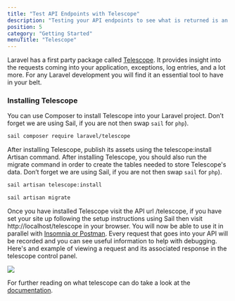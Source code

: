```yaml
---
title: "Test API Endpoints with Telescope"
description: "Testing your API endpoints to see what is returned is an essential part of building a Laravel API, here's how to use Telescope."
position: 5
category: "Getting Started"
menuTitle: "Telescope"
---
```


Laravel has a first party package called [Telescope](https://laravel.com/docs/8.x/telescope). It provides insight into the requests coming into your application, exceptions, log entries, and a lot more. For any Laravel development you will find it an essential tool to have in your belt.

### Installing Telescope

You can use Composer to install Telescope into your Laravel project. Don’t forget we are using Sail, if you are not then swap `sail` for `php`).

```bash
sail composer require laravel/telescope
```

After installing Telescope, publish its assets using the telescope:install Artisan command. After installing Telescope, you should also run the migrate command in order to create the tables needed to store Telescope's data. Don’t forget we are using Sail, if you are not then swap `sail` for `php`).

```bash
sail artisan telescope:install

sail artisan migrate
```

Once you have installed Telescope visit the API url /telescope, if you have set your site up following the setup instructions using Sail then visit http://localhost/telescope in your browser. You will now be able to use it in parallel with [Insomnia or Postman](/setup/tooling). Every request that goes into your API will be recorded and you can see useful information to help with debugging. Here's and example of viewing a request and its associated response in the telescope control panel.

![](https://res.cloudinary.com/redfern-web/image/upload/v1610184996/laravelvue-spa/telescope.gif)

For further reading on what telescope can do take a look at the [documentation](https://laravel.com/docs/8.x/telescope).
